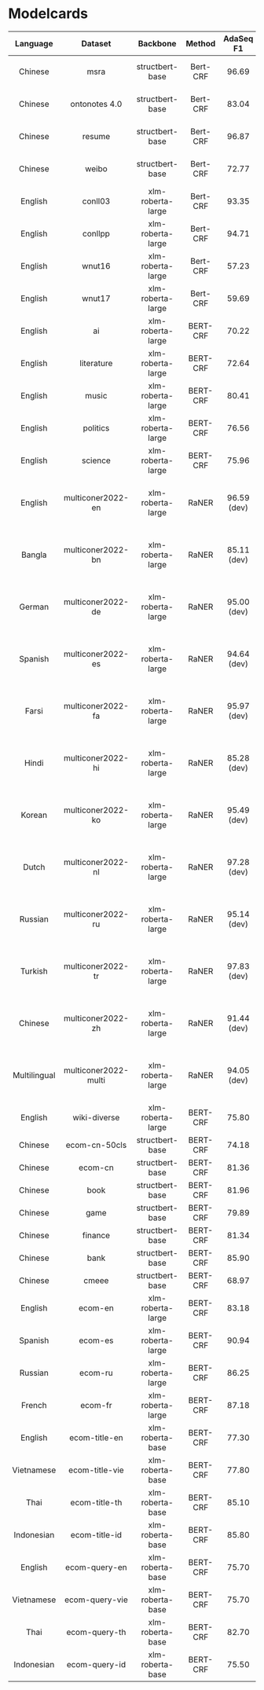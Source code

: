 # Modelcards

|   Language   |       Dataset        |     Backbone      |  Method  |  AdaSeq F1  |                                           Best published                                           |                                                   Modelcard & Demo                                                    | Config |
|:------------:|:--------------------:|:-----------------:|:--------:|:-----------:|:--------------------------------------------------------------------------------------------------:|:---------------------------------------------------------------------------------------------------------------------:|--------|
|   Chinese    |         msra         |  structbert-base  | Bert-CRF |    96.69    |              96.72 [(Li et al., 2020)](https://aclanthology.org/2020.acl-main.45.pdf)              |     [ModelScope](https://modelscope.cn/models/damo/nlp_raner_named-entity-recognition_chinese-base-news/summary)      |        |
|   Chinese    |    ontonotes 4.0     |  structbert-base  | Bert-CRF |    83.04    |              84.47 [(Li et al., 2020)](https://aclanthology.org/2020.acl-main.45.pdf)              |    [ModelScope](https://modelscope.cn/models/damo/nlp_raner_named-entity-recognition_chinese-base-generic/summary)    |        |
|   Chinese    |        resume        |  structbert-base  | Bert-CRF |    96.87    |                96.79 [(Xuan et al., 2020)](https://arxiv.org/pdf/2001.05272v6.pdf)                 |    [ModelScope](https://modelscope.cn/models/damo/nlp_raner_named-entity-recognition_chinese-base-resume/summary)     |        |
|   Chinese    |        weibo         |  structbert-base  | Bert-CRF |    72.77    |             72.66 [(Zhu et al., 2022)](https://aclanthology.org/2022.acl-long.490.pdf)             | [ModelScope](https://modelscope.cn/models/damo/nlp_raner_named-entity-recognition_chinese-base-social_media/summary)  |        |
|   English    |       conll03        | xlm-roberta-large | Bert-CRF |    93.35    |                    94.6 [(Wang et al., 2021)](https://arxiv.org/abs/2010.05006)                    |     [ModelScope](https://modelscope.cn/models/damo/nlp_raner_named-entity-recognition_english-large-news/summary)     |        |
|   English    |       conllpp        | xlm-roberta-large | Bert-CRF |    94.71    |           95.88 [(Zhou et al., 2021)](https://aclanthology.org/2021.emnlp-main.437.pdf)            |     [ModelScope](https://modelscope.cn/models/damo/nlp_raner_named-entity-recognition_english-large-news/summary)     |        |
|   English    |        wnut16        | xlm-roberta-large | Bert-CRF |    57.23    |                   58.98 [(Wang et al., 2021)](https://arxiv.org/abs/2105.03654)                    |                                                           -                                                           |        |
|   English    |        wnut17        | xlm-roberta-large | Bert-CRF |    59.69    |                   60.45 [(Wang et al., 2021)](https://arxiv.org/abs/2105.03654)                    | [ModelScope](https://modelscope.cn/models/damo/nlp_raner_named-entity-recognition_english-large-social_media/summary) |        |
|   English    |          ai          | xlm-roberta-large | BERT-CRF |    70.22    |            66.03 [(Tang et al., 2022)](https://aclanthology.org/2022.coling-1.188.pdf)             |      [ModelScope](https://modelscope.cn/models/damo/nlp_raner_named-entity-recognition_english-large-ai/summary)      |        |
|   English    |      literature      | xlm-roberta-large | BERT-CRF |    72.64    |            68.59 [(Tang et al., 2022)](https://aclanthology.org/2022.coling-1.188.pdf)             |  [ModelScope](https://modelscope.cn/models/damo/nlp_raner_named-entity-recognition_english-large-literature/summary)  |        |
|   English    |        music         | xlm-roberta-large | BERT-CRF |    80.41    |            73.10 [(Tang et al., 2022)](https://aclanthology.org/2022.coling-1.188.pdf)             |    [ModelScope](https://modelscope.cn/models/damo/nlp_raner_named-entity-recognition_english-large-music/summary)     |        |
|   English    |       politics       | xlm-roberta-large | BERT-CRF |    76.56    |            75.52 [(Tang et al., 2022)](https://aclanthology.org/2022.coling-1.188.pdf)             |   [ModelScope](https://modelscope.cn/models/damo/nlp_raner_named-entity-recognition_english-large-politics/summary)   |        |
|   English    |       science        | xlm-roberta-large | BERT-CRF |    75.96    |            71.69 [(Tang et al., 2022)](https://aclanthology.org/2022.coling-1.188.pdf)             |   [ModelScope](https://modelscope.cn/models/damo/nlp_raner_named-entity-recognition_english-large-science/summary)    |        |
|   English    |  multiconer2022-en   | xlm-roberta-large |  RaNER   | 96.59 (dev) |        95.82 (dev macro) [(Wang et al., 2022)](https://aclanthology.org/2022.semeval-1.200)        |   [ModelScope](https://modelscope.cn/models/damo/nlp_raner_named-entity-recognition_english-large-generic/summary)    |        |                                                                                                                     |        |
|    Bangla    |  multiconer2022-bn   | xlm-roberta-large |  RaNER   | 85.11 (dev) |      86.40 (dev macro) [(Chen et al., 2022)](https://aclanthology.org/2022.semeval-1.223.pdf)      |    [ModelScope](https://modelscope.cn/models/damo/nlp_raner_named-entity-recognition_bangla-large-generic/summary)    |        |                                                                                                                     |        |
|    German    |  multiconer2022-de   | xlm-roberta-large |  RaNER   | 95.00 (dev) |        94.62 (dev macro) [(Wang et al., 2022)](https://aclanthology.org/2022.semeval-1.200)        |    [ModelScope](https://modelscope.cn/models/damo/nlp_raner_named-entity-recognition_german-large-generic/summary)    |        |                                                                                                                     |        |
|   Spanish    |  multiconer2022-es   | xlm-roberta-large |  RaNER   | 94.64 (dev) |        94.44 (dev macro) [(Wang et al., 2022)](https://aclanthology.org/2022.semeval-1.200)        |   [ModelScope](https://modelscope.cn/models/damo/nlp_raner_named-entity-recognition_spanish-large-generic/summary)    |        |                                                                                                                     |        |
|    Farsi     |  multiconer2022-fa   | xlm-roberta-large |  RaNER   | 95.97 (dev) |        95.93 (dev macro) [(Wang et al., 2022)](https://aclanthology.org/2022.semeval-1.200)        |    [ModelScope](https://modelscope.cn/models/damo/nlp_raner_named-entity-recognition_farsi-large-generic/summary)     |        |                                                                                                                     |        |
|    Hindi     |  multiconer2022-hi   | xlm-roberta-large |  RaNER   | 85.28 (dev) |        86.43 (dev macro) [(Wang et al., 2022)](https://aclanthology.org/2022.semeval-1.200)        |    [ModelScope](https://modelscope.cn/models/damo/nlp_raner_named-entity-recognition_hindi-large-generic/summary)     |        |                                                                                                                     |        |
|    Korean    |  multiconer2022-ko   | xlm-roberta-large |  RaNER   | 95.49 (dev) |       96.34 (dev macro)   [(Wang et al., 2022)](https://aclanthology.org/2022.semeval-1.200)       |    [ModelScope](https://modelscope.cn/models/damo/nlp_raner_named-entity-recognition_korean-large-generic/summary)    |        |                                                                                                                     |        |
|    Dutch     |  multiconer2022-nl   | xlm-roberta-large |  RaNER   | 97.28 (dev) |      97.53 (dev macro)    [(Wang et al., 2022)](https://aclanthology.org/2022.semeval-1.200)       |    [ModelScope](https://modelscope.cn/models/damo/nlp_raner_named-entity-recognition_dutch-large-generic/summary)     |        |                                                                                                                     |        |
|   Russian    |  multiconer2022-ru   | xlm-roberta-large |  RaNER   | 95.14 (dev) |      95.59 (dev macro)    [(Wang et al., 2022)](https://aclanthology.org/2022.semeval-1.200)       |   [ModelScope](https://modelscope.cn/models/damo/nlp_raner_named-entity-recognition_russian-large-generic/summary)    |        |                                                                                                                     |        |
|   Turkish    |  multiconer2022-tr   | xlm-roberta-large |  RaNER   | 97.83 (dev) |      97.40  (dev macro)    [(Wang et al., 2022)](https://aclanthology.org/2022.semeval-1.200)      |   [ModelScope](https://modelscope.cn/models/damo/nlp_raner_named-entity-recognition_turkish-large-generic/summary)    |        |                                                                                                                     |        |
|   Chinese    |  multiconer2022-zh   | xlm-roberta-large |  RaNER   | 91.44 (dev) |      92.20 (dev macro) [(Chen et al., 2022)](https://aclanthology.org/2022.semeval-1.223.pdf)      |   [ModelScope](https://modelscope.cn/models/damo/nlp_raner_named-entity-recognition_chinese-large-generic/summary)    |        |                                                                                                                     |        |
| Multilingual | multiconer2022-multi | xlm-roberta-large |  RaNER   | 94.05 (dev) |      93.60 (dev macro)    [(Wang et al., 2022)](https://aclanthology.org/2022.semeval-1.200)       | [ModelScope](https://modelscope.cn/models/damo/nlp_raner_named-entity-recognition_multilingual-large-generic/summary) |        |                                                                                                                     |        |
|   English    |     wiki-diverse     | xlm-roberta-large | BERT-CRF |    75.80    | 76.01 [(Wang et al., 2022](https://faculty.sist.shanghaitech.edu.cn/faculty/tukw/emnlp-f22mmr.pdf) |     [ModelScope](https://modelscope.cn/models/damo/nlp_raner_named-entity-recognition_english-large-wiki/summary)     |        |                                                                                                                     |        |
|   Chinese    |    ecom-cn-50cls     |  structbert-base  | BERT-CRF |    74.18    |                                                 -                                                  |  [ModelScope](https://modelscope.cn/models/damo/nlp_raner_named-entity-recognition_chinese-base-ecom-50cls/summary)   |        |
|   Chinese    |       ecom-cn        |  structbert-base  | BERT-CRF |    81.36    |                                                 -                                                  |     [ModelScope](https://modelscope.cn/models/damo/nlp_raner_named-entity-recognition_chinese-base-ecom/summary)      |        |
|   Chinese    |         book         |  structbert-base  | BERT-CRF |    81.96    |                                                 -                                                  |     [ModelScope](https://modelscope.cn/models/damo/nlp_raner_named-entity-recognition_chinese-base-book/summary)      |        |
|   Chinese    |         game         |  structbert-base  | BERT-CRF |    79.89    |                                                 -                                                  |     [ModelScope](https://modelscope.cn/models/damo/nlp_raner_named-entity-recognition_chinese-base-game/summary)      |        |
|   Chinese    |       finance        |  structbert-base  | BERT-CRF |    81.34    |                                                 -                                                  |    [ModelScope](https://modelscope.cn/models/damo/nlp_raner_named-entity-recognition_chinese-base-finance/summary)    |        |
|   Chinese    |         bank         |  structbert-base  | BERT-CRF |    85.90    |                                                 -                                                  |     [ModelScope](https://modelscope.cn/models/damo/nlp_raner_named-entity-recognition_chinese-base-bank/summary)      |        |
|   Chinese    |        cmeee         |  structbert-base  | BERT-CRF |    68.97    |                                             -   (TBD)                                              |     [ModelScope](https://modelscope.cn/models/damo/nlp_raner_named-entity-recognition_chinese-base-cmeee/summary)     |        |
|   English    |       ecom-en        | xlm-roberta-large | BERT-CRF |    83.18    |                                                 -                                                  |     [ModelScope](https://modelscope.cn/models/damo/nlp_raner_named-entity-recognition_english-large-ecom/summary)     |        |
|   Spanish    |       ecom-es        | xlm-roberta-large | BERT-CRF |    90.94    |                                                 -                                                  |     [ModelScope](https://modelscope.cn/models/damo/nlp_raner_named-entity-recognition_spanish-large-ecom/summary)     |        |
|   Russian    |       ecom-ru        | xlm-roberta-large | BERT-CRF |    86.25    |                                                 -                                                  |     [ModelScope](https://modelscope.cn/models/damo/nlp_raner_named-entity-recognition_russian-large-ecom/summary)     |        |
|    French    |       ecom-fr        | xlm-roberta-large | BERT-CRF |    87.18    |                                                 -                                                  |     [ModelScope](https://modelscope.cn/models/damo/nlp_raner_named-entity-recognition_french-large-ecom/summary)      |        |
|   English    |    ecom-title-en     | xlm-roberta-base  | BERT-CRF |    77.30    |                                                 -                                                  |    [ModelScope](https://modelscope.cn/models/damo/nlp_xlmr_named-entity-recognition_eng-ecommerce-title/summaryl)     |        |
|  Vietnamese  |    ecom-title-vie    | xlm-roberta-base  | BERT-CRF |    77.80    |                                                 -                                                  |    [ModelScope](https://modelscope.cn/models/damo/nlp_xlmr_named-entity-recognition_viet-ecommerce-title/summary )    |        |
|     Thai     |    ecom-title-th     | xlm-roberta-base  | BERT-CRF |    85.10    |                                                 -                                                  |    [ModelScope](https://modelscope.cn/models/damo/nlp_xlmr_named-entity-recognition_thai-ecommerce-title/summary)     |        |
|  Indonesian  |    ecom-title-id     | xlm-roberta-base  | BERT-CRF |    85.80    |                                                 -                                                  |    [ModelScope](https://modelscope.cn/models/damo/nlp_xlmr_named-entity-recognition_indo-ecommerce-title/summary )    |        |
|   English    |    ecom-query-en     | xlm-roberta-base  | BERT-CRF |    75.70    |                                                 -                                                  |     [ModelScope](https://modelscope.cn/models/damo/nlp_xlmr_named-entity-recognition_eng-ecommerce-query/summary)     |        |
|  Vietnamese  |    ecom-query-vie    | xlm-roberta-base  | BERT-CRF |    75.70    |                                                 -                                                  |    [ModelScope](https://modelscope.cn/models/damo/nlp_xlmr_named-entity-recognition_viet-ecommerce-query/summary )    |        |
|     Thai     |    ecom-query-th     | xlm-roberta-base  | BERT-CRF |    82.70    |                                                 -                                                  |    [ModelScope](https://modelscope.cn/models/damo/nlp_xlmr_named-entity-recognition_thai-ecommerce-query/summary)     |        |
|  Indonesian  |    ecom-query-id     | xlm-roberta-base  | BERT-CRF |    75.50    |                                                 -                                                  |    [ModelScope](https://modelscope.cn/models/damo/nlp_xlmr_named-entity-recognition_indo-ecommerce-query/summary)     |        |

